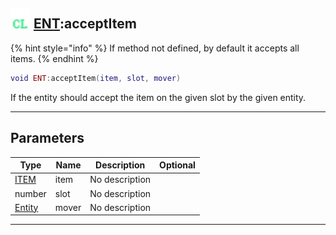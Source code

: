 ## <img src="../../.gitbook/assets/client.png" width="32" height="32" /> [ENT](../ent/README.md):acceptItem

{% hint style="info" %} If method not defined, by default it accepts all items. {% endhint %}


```lua
void ENT:acceptItem(item, slot, mover)
```

If the entity should accept the item on the given slot by the given entity.<br>

-----------------
## Parameters

| Type   | Name | Description | Optional |
| ------ | ---- | ----------- | -------: |
| [ITEM](../item/README.md) | item | No description |  |
| number | slot | No description |  |
| [Entity](../entity/README.md) | mover | No description |  |


--------